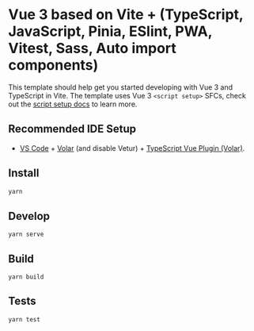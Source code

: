 # Vue 3 based on Vite + (TypeScript, JavaScript, Pinia, ESlint, PWA, Vitest, Sass, Auto import components)

This template should help get you started developing with Vue 3 and TypeScript in Vite. The template uses Vue 3 `<script setup>` SFCs, check out the [script setup docs](https://v3.vuejs.org/api/sfc-script-setup.html#sfc-script-setup) to learn more.

## Recommended IDE Setup

- [VS Code](https://code.visualstudio.com/) + [Volar](https://marketplace.visualstudio.com/items?itemName=Vue.volar) (and disable Vetur) + [TypeScript Vue Plugin (Volar)](https://marketplace.visualstudio.com/items?itemName=Vue.vscode-typescript-vue-plugin).

## Install 
```bash
yarn
```
## Develop
```
yarn serve
```
## Build
```
yarn build
```
## Tests
```
yarn test
```
